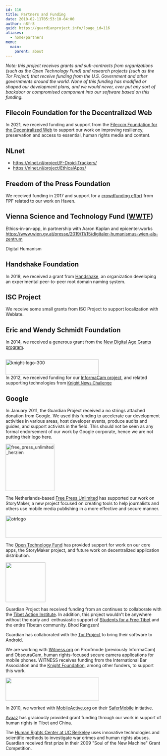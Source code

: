 ```yaml
---
id: 116
title: Partners and Funding
date: 2010-02-11T05:53:10-04:00
author: n8fr8
guid: https://guardianproject.info/?page_id=116
aliases:
  - home/partners
menu:
  main:
    parent: about
---
```

<!--:en-->

<p style="text-align: left;">
  <em>Note: this project receives grants and sub-contracts from organizations (such as the Open Technology Fund) and research projects (such as the Tor Project) that receive funding from the U.S. Government and other governments around the world. None of this funding has modified or shaped our development plans, and we would never, ever put any sort of backdoor or compromised component into our software based on this funding.</em>
</p>

## Filecoin Foundation for the Decentralized Web

In 2021, we received funding and support from the [Filecoin Foundation for the Decentralized Web](https://ffdweb.org/) to support our work on improving resiliency, preservation and access to essential, human rights media and content.

## NLnet

* https://nlnet.nl/project/F-Droid-Trackers/
* https://nlnet.nl/project/EthicalApps/

## Freedom of the Press Foundation

We received funding in 2017 and support for a [crowdfunding effort](https://freedom.press/donate-support-haven-open-source-project/) from FPF related to our work on Haven.

## Vienna Science and Technology Fund ([WWTF](https://www.wwtf.at/))

Ethics-in-an-app, in partnership with Aaron Kaplan and epicenter.works
https://www.wien.gv.at/presse/2019/11/15/digitaler-humanismus-wien-als-zentrum

Digital Humanism

## Handshake Foundation

In 2018, we received a grant from [Handshake](https://handshake.org/), an organization developing an experimental peer-to-peer root domain naming system.

## ISC Project

We receive some small grants from ISC Project to support localization with Weblate.

## Eric and Wendy Schmidt Foundation

In 2014, we received a generous grant from the [New Digital Age Grants program](https://guardianproject.info/2014/03/10/eric-schmidt-awards-guardian-project-a-new-digital-age-grant/).

[  
<img class="alignnone size-full wp-image-3267" src="https://guardianproject.info/wp-content/uploads/2012/03/knight-logo-300.jpg" alt="knight-logo-300" width="300" height="50" />](https://www.knightfoundation.org/grants/20123674/)  
In 2012, we received funding for our [InformaCam project](/apps/informacam), and related supporting technologies from <a style="font-size: 13px;" href="https://guardianproject.info/2013/01/27/informacam-wins-knight-news-challenge/">Knight News Challenge</a>

## Google

In January 2011, the Guardian Project received a no strings attached donation from Google. We used this funding to accelerate our development activities in various areas, host developer events, produce audits and guides, and support activists in the field. This should not be seen as any formal endorsement of our work by Google corporate, hence we are not putting their logo here.

<p style="text-align: left;">
  <a href="https://www.freepressunlimited.org/"><img class="alignnone wp-image-3076" src="https://guardianproject.info/wp-content/uploads/2010/02/free_press_unlimited_herzien.jpg" alt="free_press_unlimited_herzien" width="157" height="152" /></a>
</p>

<p style="text-align: left;">
  The Netherlands-based <a href="https://www.freepressunlimited.org/">Free Press Unlimited</a> has supported our work on StoryMaker, a new project focused on creating tools to help journalists and others use mobile media publishing in a more effective and secure manner.
</p>

<p style="text-align: left;">
  <a href="https://guardianproject.info/wp-content/uploads/2010/02/otrlogo.png"><img class="alignnone size-full wp-image-3404" src="https://guardianproject.info/wp-content/uploads/2010/02/otrlogo.png" alt="otrlogo" width="512" height="72" srcset="https://guardianproject.info/wp-content/uploads/2010/02/otrlogo.png 512w, https://guardianproject.info/wp-content/uploads/2010/02/otrlogo-300x42.png 300w" sizes="(max-width: 512px) 100vw, 512px" /></a>
</p>

<p style="text-align: left;">
  The <a href="https://opentech.fund/">Open Technology Fund</a> has provided support for work on our core apps, the StoryMaker project, and future work on decentralized application distribution.
</p>

<p style="text-align: left;">
  <a href="/wp-content/uploads/2010/02/logo128x128.png"><img class="alignnone" src="https://guardianproject.info/wp-content/uploads/2010/02/logo128x128.png" alt="" width="128" height="128" /></a>
</p>

<p style="text-align: left;">
  Guardian Project has received funding from an continues to collaborate with the <a href="https://tibetaction.net">Tibet Action Institute</a>. In addition, this project wouldn't be anywhere without the early and  enthusiastic support of <a href="https://studentsforafreetibet.org">Students for a Free Tibet</a> and the entire Tibetan community. Bhod Rangzen!
</p>

<p style="text-align: left;">
  Guardian has collaborated with the <a href="https://www.torproject.org">Tor Project</a> to bring their software to Android.
</p>

<p style="text-align: left;">
  We are working with <a href="https://www.witness.org">Witness.org</a> on Proofmode (previously InformaCam) and ObscuraCam, human rights-focused secure camera applications for mobile phones. WITNESS receives funding from the International Bar Association and the <a href="https://knightfoundation.org">Knight Foundation</a>, among other funders, to support this work.
</p>

[<img title="mLogo2" src="https://guardianproject.info/wp-content/uploads/2010/02/mLogo2.png" alt="" width="301" height="75" />](https://mobileactive.org)

In 2010, we worked with [MobileActive.org](https://mobileactive.org) on their [SaferMobile](https://safermobile.org) initiative.

<p style="text-align: left;">
  <a href="https://avaaz.org">Avaaz</a> has graciously provided grant funding through our work in support of human rights in Tibet and China.
</p>

<p style="text-align: left;">
  The <a href="https://humanrights.berkeley.edu/">Human Rights Center at UC Berkeley</a> uses innovative technologies and scientific methods to investigate war crimes and human rights abuses. Guardian received first prize in their 2009 "Soul of the New Machine" Grant Competition.
</p>

<!--:-->

<!--:pt-->

<!--:-->
